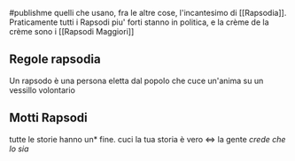 #publishme 
quelli che usano, fra le altre cose, l'incantesimo di [[Rapsodia]]. Praticamente tutti i Rapsodi piu' forti stanno in politica, e la crème de la crème sono i [[Rapsodi Maggiori]]

  


## Regole rapsodia
Un rapsodo è una persona eletta dal popolo che cuce un'anima su un vessillo volontario
## Motti Rapsodi
tutte le storie hanno un* fine. cuci la tua storia
è vero <=> la gente *crede che lo sia*
